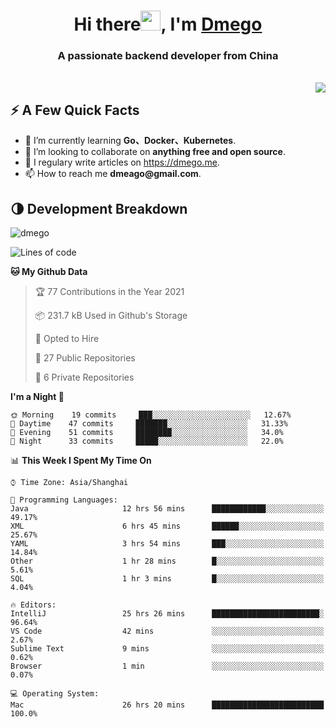 <h1 align="center">Hi there<img src="https://cdn.jsdelivr.net/gh/dmego/images/img/Hi.gif" height="32" />, I'm <a href="https://i.dmego.me/" target="_blank"> Dmego </a> </h1>
<h3 align="center">A passionate backend developer from China</h3>
</br>

<img align="right" src="https://github-readme-stats.vercel.app/api?username=dmego&show_icons=true" />

## ⚡️ A Few Quick Facts

<ul>
    <li> 🌱 I’m currently learning <strong>Go、Docker、Kubernetes</strong>.</li>
    <li> 👯 I’m looking to collaborate on <strong>anything free and open source</strong>.</li>
    <li>📝 I regulary write articles on <a href="https://dmego.me">https://dmego.me</a>.</li>
    <li>📫 How to reach me <strong>dmeago@gmail.com</strong>.</li>
</ul>

## 🌗 Development Breakdown

<img src="https://komarev.com/ghpvc/?username=dmego" alt="dmego" />

<!--START_SECTION:waka-->
![Lines of code](https://img.shields.io/badge/From%20Hello%20World%20I%27ve%20Written-227764%20lines%20of%20code-blue)

**🐱 My Github Data** 

> 🏆 77 Contributions in the Year 2021
 > 
> 📦 231.7 kB Used in Github's Storage 
 > 
> 💼 Opted to Hire
 > 
> 📜 27 Public Repositories 
 > 
> 🔑 6 Private Repositories  
 > 
**I'm a Night 🦉** 

```text
🌞 Morning    19 commits     ███░░░░░░░░░░░░░░░░░░░░░░   12.67% 
🌆 Daytime    47 commits     ███████░░░░░░░░░░░░░░░░░░   31.33% 
🌃 Evening    51 commits     ████████░░░░░░░░░░░░░░░░░   34.0% 
🌙 Night      33 commits     █████░░░░░░░░░░░░░░░░░░░░   22.0%

```


📊 **This Week I Spent My Time On** 

```text
⌚︎ Time Zone: Asia/Shanghai

💬 Programming Languages: 
Java                     12 hrs 56 mins      ████████████░░░░░░░░░░░░░   49.17% 
XML                      6 hrs 45 mins       ██████░░░░░░░░░░░░░░░░░░░   25.67% 
YAML                     3 hrs 54 mins       ███░░░░░░░░░░░░░░░░░░░░░░   14.84% 
Other                    1 hr 28 mins        █░░░░░░░░░░░░░░░░░░░░░░░░   5.61% 
SQL                      1 hr 3 mins         █░░░░░░░░░░░░░░░░░░░░░░░░   4.04%

🔥 Editors: 
IntelliJ                 25 hrs 26 mins      ████████████████████████░   96.64% 
VS Code                  42 mins             ░░░░░░░░░░░░░░░░░░░░░░░░░   2.67% 
Sublime Text             9 mins              ░░░░░░░░░░░░░░░░░░░░░░░░░   0.62% 
Browser                  1 min               ░░░░░░░░░░░░░░░░░░░░░░░░░   0.07%

💻 Operating System: 
Mac                      26 hrs 20 mins      █████████████████████████   100.0%

```


<!--END_SECTION:waka-->

